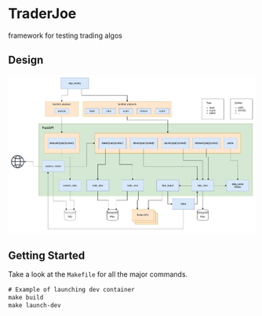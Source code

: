 # TraderJoe
framework for testing trading algos

## Design
![Design Image](docs/img/design.jpg)

## Getting Started
Take a look at the `Makefile` for all the major commands.
```
# Example of launching dev container
make build
make launch-dev
```